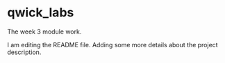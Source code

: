 # qwick_labs
The week 3 module work.

I am editing the README file. Adding some more details about the project description.

